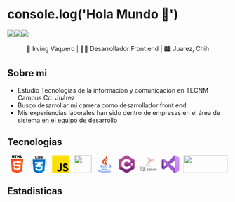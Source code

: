 # console.log('Hola Mundo 👋') 

![](https://img.shields.io/github/followers/irvingvaquero?label=follow&logo=github&style=flat-square)![](https://img.shields.io/github/stars/irvingvaquero?label=%E2%AD%90GitHub%20stars&style=flat-square)![](https://komarev.com/ghpvc/?username=irvingvaquero&style=flat-square&color=ff69b4)



<p style="text-align: center;" align='center'>🧑 Irving Vaquero | 👨‍💻 Desarrollador Front end | 🏙 Juarez, Chih</p>

##  Sobre mi

- Estudio Tecnologias de la informacion y comunicacion en TECNM Campus Cd. Juárez
- Busco desarrollar mi carrera como desarrollador front end
- Mis experiencias laborales han sido dentro de empresas en el área de sistema en el equipo de desarrollo 

##  Tecnologias
<div style="display: flex; justify-content: center; gap: 10px;">
    <img style="width:40px ;height: 40px;" src="./assets/icons/html-5.png" alt="">
    <img style="width:40px ;height: 40px;" src="./assets/icons/css.png" alt="">
    <img style="width:40px ;height: 40px;" src="./assets/icons/js.png" alt="">
    <img style="width:40px ;height: 40px;" src="https://icon-library.com/images/jquery-icon-png/jquery-icon-png-9.jpg" alt="">
    <img style="width:40px ;height: 40px;" src="./assets/icons/java.png" alt="">
    <img style="width:40px ;height: 40px;" src="./assets/icons/c-sharp.png" alt="">
    <img style="width:40px ;height: 40px; object-fit: contain;" src="./assets/icons/sql-server.png" alt="">
    <img style="width:40px ;height: 40px;" src="./assets/icons/visual-basic.png" alt="">
    <img style="width:100px ;height: 40px;" src="https://www.insum.ca/wp-content/uploads/2016/03/APEX_Logo.png" alt="">
</div>

##  Estadisticas

<div style="display: flex; justify-content: center; align-items: center; gap: 25px;">
    <img src="https://github-readme-stats.vercel.app/api/top-langs/?username=mogollonalex&layout=demo" alt="">
    <img src="https://github-readme-stats.vercel.app/api?username=irvingvaquero&show_icons=true&theme=dark" alt="">
</div>


